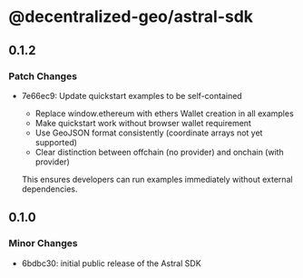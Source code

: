 # @decentralized-geo/astral-sdk

## 0.1.2

### Patch Changes

- 7e66ec9: Update quickstart examples to be self-contained

  - Replace window.ethereum with ethers Wallet creation in all examples
  - Make quickstart work without browser wallet requirement
  - Use GeoJSON format consistently (coordinate arrays not yet supported)
  - Clear distinction between offchain (no provider) and onchain (with provider)

  This ensures developers can run examples immediately without external dependencies.

## 0.1.0

### Minor Changes

- 6bdbc30: initial public release of the Astral SDK
